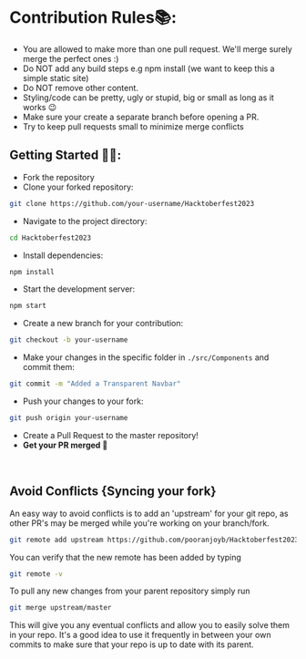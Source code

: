 # Contribution Rules📚:

- You are allowed to make more than one pull request. We'll merge surely merge the perfect ones :)
- Do NOT add any build steps e.g npm install (we want to keep this a simple static site)
- Do NOT remove other content.
- Styling/code can be pretty, ugly or stupid, big or small as long as it works 😉
- Make sure your create a separate branch before opening a PR.
- Try to keep pull requests small to minimize merge conflicts


## Getting Started 🤩🤗:

- Fork the repository
- Clone your forked repository: 
```bash
git clone https://github.com/your-username/Hacktoberfest2023
```
- Navigate to the project directory: 
```bash
cd Hacktoberfest2023
```
- Install dependencies: 
```bash
npm install
```
- Start the development server: 
```bash
npm start
```
- Create a new branch for your contribution: 
```bash
git checkout -b your-username
```
- Make your changes in the specific folder in `./src/Components` and commit them: 
```bash 
git commit -m "Added a Transparent Navbar"
```
- Push your changes to your fork: 
```bash
git push origin your-username
```
- Create a Pull Request to the master repository!
- **Get your PR merged 🚀**

<br>

## Avoid Conflicts {Syncing your fork}

An easy way to avoid conflicts is to add an 'upstream' for your git repo, as other PR's may be merged while you're working on your branch/fork.   

```bash
git remote add upstream https://github.com/pooranjoyb/Hacktoberfest2023
```

You can verify that the new remote has been added by typing
```bash
git remote -v
```

To pull any new changes from your parent repository simply run
```bash
git merge upstream/master
```

This will give you any eventual conflicts and allow you to easily solve them in your repo. It's a good idea to use it frequently in between your own commits to make sure that your repo is up to date with its parent.